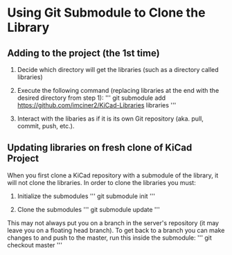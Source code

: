# Using Git Submodule to Clone the Library

## Adding to the project (the 1st time)

1. Decide which directory will get the libraries (such as a directory called libraries)

2. Execute the following command (replacing libraries at the end with the desired directory from step 1):
''' git submodule add https://github.com/imciner2/KiCad-Libraries libraries '''

3. Interact with the libaries as if it is its own Git repository (aka. pull, commit, push, etc.).

## Updating libraries on fresh clone of KiCad Project

When you first clone a KiCad repository with a submodule of the library, it will not clone the libraries. In order to clone the libraries you must:

1. Initialize the submodules
''' git submodule init '''

2. Clone the submodules
''' git submodule update '''

This may not always put you on a branch in the server's repository (it may leave you on a floating head branch). To get back to a branch you can make changes to and push to the master, run this inside the submodule:
''' git checkout master '''
